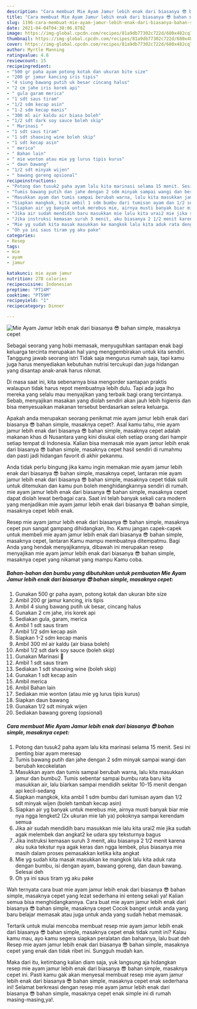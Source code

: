 ```yaml
---
description: "Cara membuat Mie Ayam Jamur lebih enak dari biasanya 😎 bahan simple, masaknya cepet yang enak dan Mudah Dibuat"
title: "Cara membuat Mie Ayam Jamur lebih enak dari biasanya 😎 bahan simple, masaknya cepet yang enak dan Mudah Dibuat"
slug: 1196-cara-membuat-mie-ayam-jamur-lebih-enak-dari-biasanya-bahan-simple-masaknya-cepet-yang-enak-dan-mudah-dibuat
date: 2021-04-04T04:38:06.878Z
image: https://img-global.cpcdn.com/recipes/81a9db77302c722d/680x482cq70/mie-ayam-jamur-lebih-enak-dari-biasanya-😎-bahan-simple-masaknya-cepet-foto-resep-utama.jpg
thumbnail: https://img-global.cpcdn.com/recipes/81a9db77302c722d/680x482cq70/mie-ayam-jamur-lebih-enak-dari-biasanya-😎-bahan-simple-masaknya-cepet-foto-resep-utama.jpg
cover: https://img-global.cpcdn.com/recipes/81a9db77302c722d/680x482cq70/mie-ayam-jamur-lebih-enak-dari-biasanya-😎-bahan-simple-masaknya-cepet-foto-resep-utama.jpg
author: Myrtle Manning
ratingvalue: 4.8
reviewcount: 15
recipeingredient:
- "500 gr paha ayam potong kotak dan ukuran bite size"
- "200 gr jamur kancing iris tipis"
- "4 siung bawang putih uk besar cincang halus"
- "2 cm jahe iris korek api"
- " gula garam merica"
- "1 sdt saus tiram"
- "1/2 sdm kecap asin"
- "1-2 sdm kecap manis"
- "300 ml air kaldu air biasa boleh"
- "1/2 sdt dark soy sauce boleh skip"
- " Marinasi "
- "1 sdt saus tiram"
- "1 sdt shaoxing wine boleh skip"
- "1 sdt kecap asin"
- " merica"
- " Bahan lain"
- " mie wonton atau mie yg lurus tipis kurus"
- " daun bawang"
- "1/2 sdt minyak wijen"
- " bawang goreng opsional"
recipeinstructions:
- "Potong dan tusuk2 paha ayam lalu kita marinasi selama 15 menit. Sesi ini penting biar ayam meresap"
- "Tumis bawang putih dan jahe dengan 2 sdm minyak sampai wangi dan berubah kecokelatan"
- "Masukkan ayam dan tumis sampai berubah warna, lalu kita masukkan jamur dan bumbu2. Tumis sebentar sampai bumbu rata baru kita masukkan air, lalu biarkan sampai mendidih sekitar 10-15 menit dengan api kecil-sedang"
- "Siapkan mangkok, kita ambil 1 sdm bumbu dari tumisan ayam dan 1/2 sdt minyak wijen (boleh tambah kecap asin)"
- "Siapkan air yg banyak untuk merebus mie, airnya musti banyak biar mie nya ngga lengket2 (2x ukuran mie lah ya) pokoknya sampai kerendam semua"
- "Jika air sudah mendidih baru masukkan mie lalu kita urai2 mie jika sudah agak melembek dan angkat2 ke udara spy teksturnya bagus"
- "Jika instruksi kemasan suruh 3 menit, aku biasanya 2 1/2 menit karena aku suka tekstur nya agak keras dan ngga lembek, plus biasanya mie masih dalam proses pemasakkan ketika kita angkat"
- "Mie yg sudah kita masak masukkan ke mangkok lalu kita aduk rata dengan bumbu, isi dengan ayam, bawang goreng, dan daun bawang. Selesai deh"
- "Oh ya ini saus tiram yg aku pake"
categories:
- Resep
tags:
- mie
- ayam
- jamur

katakunci: mie ayam jamur 
nutrition: 278 calories
recipecuisine: Indonesian
preptime: "PT14M"
cooktime: "PT59M"
recipeyield: "1"
recipecategory: Dinner

---
```



![Mie Ayam Jamur lebih enak dari biasanya 😎 bahan simple, masaknya cepet](https://img-global.cpcdn.com/recipes/81a9db77302c722d/680x482cq70/mie-ayam-jamur-lebih-enak-dari-biasanya-😎-bahan-simple-masaknya-cepet-foto-resep-utama.jpg)

Sebagai seorang yang hobi memasak, menyuguhkan santapan enak bagi keluarga tercinta merupakan hal yang menggembirakan untuk kita sendiri. Tanggung jawab seorang istri Tidak saja mengurus rumah saja, tapi kamu juga harus menyediakan kebutuhan nutrisi tercukupi dan juga hidangan yang disantap anak-anak harus nikmat.

Di masa  saat ini, kita sebenarnya bisa mengorder santapan praktis walaupun tidak harus repot membuatnya lebih dulu. Tapi ada juga lho mereka yang selalu mau menyajikan yang terbaik bagi orang tercintanya. Sebab, menyajikan masakan yang diolah sendiri akan jauh lebih higienis dan bisa menyesuaikan makanan tersebut berdasarkan selera keluarga. 



Apakah anda merupakan seorang penikmat mie ayam jamur lebih enak dari biasanya 😎 bahan simple, masaknya cepet?. Asal kamu tahu, mie ayam jamur lebih enak dari biasanya 😎 bahan simple, masaknya cepet adalah makanan khas di Nusantara yang kini disukai oleh setiap orang dari hampir setiap tempat di Indonesia. Kalian bisa memasak mie ayam jamur lebih enak dari biasanya 😎 bahan simple, masaknya cepet hasil sendiri di rumahmu dan pasti jadi hidangan favorit di akhir pekanmu.

Anda tidak perlu bingung jika kamu ingin memakan mie ayam jamur lebih enak dari biasanya 😎 bahan simple, masaknya cepet, lantaran mie ayam jamur lebih enak dari biasanya 😎 bahan simple, masaknya cepet tidak sulit untuk ditemukan dan kamu pun boleh menghidangkannya sendiri di rumah. mie ayam jamur lebih enak dari biasanya 😎 bahan simple, masaknya cepet dapat diolah lewat berbagai cara. Saat ini telah banyak sekali cara modern yang menjadikan mie ayam jamur lebih enak dari biasanya 😎 bahan simple, masaknya cepet lebih enak.

Resep mie ayam jamur lebih enak dari biasanya 😎 bahan simple, masaknya cepet pun sangat gampang dihidangkan, lho. Kamu jangan capek-capek untuk membeli mie ayam jamur lebih enak dari biasanya 😎 bahan simple, masaknya cepet, lantaran Kamu mampu membuatnya ditempatmu. Bagi Anda yang hendak menyajikannya, dibawah ini merupakan resep menyajikan mie ayam jamur lebih enak dari biasanya 😎 bahan simple, masaknya cepet yang nikamat yang mampu Kamu coba.

<!--inarticleads1-->

##### Bahan-bahan dan bumbu yang dibutuhkan untuk pembuatan Mie Ayam Jamur lebih enak dari biasanya 😎 bahan simple, masaknya cepet:

1. Gunakan 500 gr paha ayam, potong kotak dan ukuran bite size
1. Ambil 200 gr jamur kancing, iris tipis
1. Ambil 4 siung bawang putih uk besar, cincang halus
1. Gunakan 2 cm jahe, iris korek api
1. Sediakan  gula, garam, merica
1. Ambil 1 sdt saus tiram
1. Ambil 1/2 sdm kecap asin
1. Siapkan 1-2 sdm kecap manis
1. Ambil 300 ml air kaldu (air biasa boleh)
1. Ambil 1/2 sdt dark soy sauce (boleh skip)
1. Gunakan  Marinasi 🐔
1. Ambil 1 sdt saus tiram
1. Sediakan 1 sdt shaoxing wine (boleh skip)
1. Gunakan 1 sdt kecap asin
1. Ambil  merica
1. Ambil  Bahan lain
1. Sediakan  mie wonton (atau mie yg lurus tipis kurus)
1. Siapkan  daun bawang
1. Gunakan 1/2 sdt minyak wijen
1. Sediakan  bawang goreng (opsional)




<!--inarticleads2-->

##### Cara membuat Mie Ayam Jamur lebih enak dari biasanya 😎 bahan simple, masaknya cepet:

1. Potong dan tusuk2 paha ayam lalu kita marinasi selama 15 menit. Sesi ini penting biar ayam meresap
1. Tumis bawang putih dan jahe dengan 2 sdm minyak sampai wangi dan berubah kecokelatan
1. Masukkan ayam dan tumis sampai berubah warna, lalu kita masukkan jamur dan bumbu2. Tumis sebentar sampai bumbu rata baru kita masukkan air, lalu biarkan sampai mendidih sekitar 10-15 menit dengan api kecil-sedang
1. Siapkan mangkok, kita ambil 1 sdm bumbu dari tumisan ayam dan 1/2 sdt minyak wijen (boleh tambah kecap asin)
1. Siapkan air yg banyak untuk merebus mie, airnya musti banyak biar mie nya ngga lengket2 (2x ukuran mie lah ya) pokoknya sampai kerendam semua
1. Jika air sudah mendidih baru masukkan mie lalu kita urai2 mie jika sudah agak melembek dan angkat2 ke udara spy teksturnya bagus
1. Jika instruksi kemasan suruh 3 menit, aku biasanya 2 1/2 menit karena aku suka tekstur nya agak keras dan ngga lembek, plus biasanya mie masih dalam proses pemasakkan ketika kita angkat
1. Mie yg sudah kita masak masukkan ke mangkok lalu kita aduk rata dengan bumbu, isi dengan ayam, bawang goreng, dan daun bawang. Selesai deh
1. Oh ya ini saus tiram yg aku pake




Wah ternyata cara buat mie ayam jamur lebih enak dari biasanya 😎 bahan simple, masaknya cepet yang lezat sederhana ini enteng sekali ya! Kalian semua bisa menghidangkannya. Cara buat mie ayam jamur lebih enak dari biasanya 😎 bahan simple, masaknya cepet Cocok banget untuk anda yang baru belajar memasak atau juga untuk anda yang sudah hebat memasak.

Tertarik untuk mulai mencoba membuat resep mie ayam jamur lebih enak dari biasanya 😎 bahan simple, masaknya cepet enak tidak rumit ini? Kalau kamu mau, ayo kamu segera siapkan peralatan dan bahannya, lalu buat deh Resep mie ayam jamur lebih enak dari biasanya 😎 bahan simple, masaknya cepet yang enak dan tidak ribet ini. Sungguh mudah kan. 

Maka dari itu, ketimbang kalian diam saja, yuk langsung aja hidangkan resep mie ayam jamur lebih enak dari biasanya 😎 bahan simple, masaknya cepet ini. Pasti kamu gak akan menyesal membuat resep mie ayam jamur lebih enak dari biasanya 😎 bahan simple, masaknya cepet enak sederhana ini! Selamat berkreasi dengan resep mie ayam jamur lebih enak dari biasanya 😎 bahan simple, masaknya cepet enak simple ini di rumah masing-masing,ya!.

